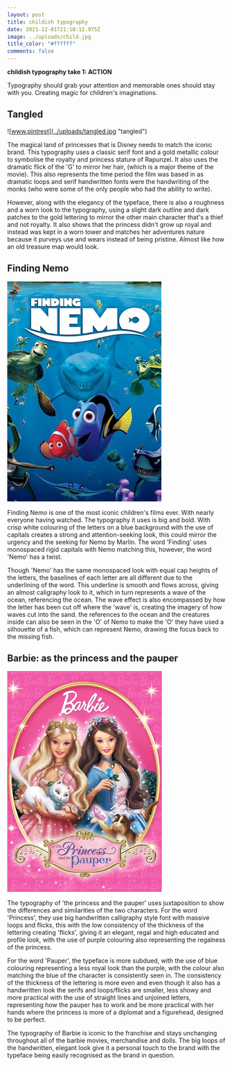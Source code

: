 ```yaml
---
layout: post
title: childish typography
date: 2021-12-01T21:10:12.975Z
image: ../uploads/child.jpg
title_color: "#ffffff"
comments: false
---
```

**childish typography take 1: ACTION**

Typography should grab your attention and memorable ones should stay with you. Creating magic for children's imaginations. 

## Tangled

![www.pintrest](../uploads/tangled.jpg "tangled")

The magical land of princesses that is Disney needs to match the iconic brand. This typography uses a classic serif font and a gold metallic colour to symbolise the royalty and princess stature of Rapunzel. It also uses the dramatic flick of the 'G' to mirror her hair, (which is a major theme of the movie). This also represents the time period the film was based in as dramatic loops and serif handwritten fonts were the handwriting of the monks (who were some of the only people who had the ability to write).

However, along with the elegancy of the typeface, there is also a roughness and a worn look to the typography, using a slight dark outline and dark patches to the gold lettering to mirror the other main character that's a thief and not royalty. It also shows that the princess didn't grow up royal and instead was kept in a worn tower and matches her adventures nature because it purveys use and wears instead of being pristine. Almost like how an old treasure map would look.

## Finding Nemo

![fanart.tv](../uploads/nemo.jpg "finding nemo")

Finding Nemo is one of the most iconic children's films ever. With nearly everyone having watched. The typography it uses is big and bold. With crisp white colouring of the letters on a blue background with the use of capitals creates a strong and attention-seeking look, this could mirror the urgency and the seeking for Nemo by Marlin. The word 'Finding' uses monospaced rigid capitals with Nemo matching this, however, the word 'Nemo' has a twist.

Though 'Nemo' has the same monospaced look with equal cap heights of the letters, the baselines of each letter are all different due to the underlining of the word. This underline is smooth and flows across, giving an almost caligraphy look to it, which in turn represents a wave of the ocean, referencing the ocean. The wave effect is also encompassed by how the letter has been cut off where the 'wave' is, creating the imagery of how waves cut into the sand. the references to the ocean and the creatures inside can also be seen in the 'O' of Nemo to make the 'O' they have used a silhouette of a fish, which can represent Nemo, drawing the focus back to the missing fish.

## Barbie: as the princess and the pauper

![fanart.tv](../uploads/barbie-p-p.jpg "barbie: princess and the pauper")

The typography of 'the princess and the pauper' uses juxtaposition to show the differences and similarities of the two characters. For the word 'Princess', they use big handwritten calligraphy style font with massive loops and flicks, this with the low consistency of the thickness of the lettering creating 'flicks', giving it an elegant, regal and high educated and profile look, with the use of purple colouring also representing the regalness of the princess.

For the word 'Pauper', the typeface is more subdued, with the use of blue colouring representing a less royal look than the purple, with the colour also matching the blue of the character is consistently seen in. The consistency of the thickness of the lettering is more even and even though it also has a handwritten look the serifs and loops/flicks are smaller, less showy and more practical with the use of straight lines and unjoined letters, representing how the pauper has to work and be more practical with her hands where the princess is more of a diplomat and a figurehead, designed to be perfect. 

The typography of Barbie is iconic to the franchise and stays unchanging throughout all of the barbie movies, merchandise and dolls. The big loops of the handwritten, elegant look give it a personal touch to the brand with the typeface being easily recognised as the brand in question.